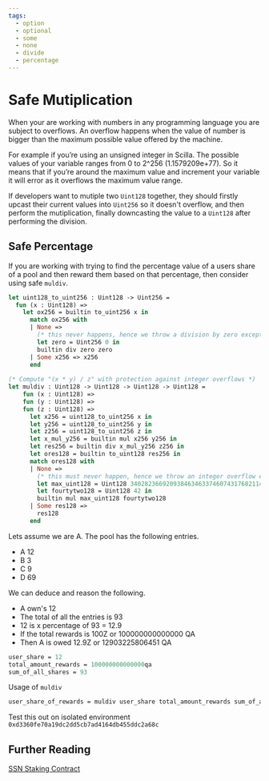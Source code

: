 ```yaml
---
tags:
  - option
  - optional
  - some
  - none
  - divide
  - percentage
---
```


# Safe Mutiplication

When your are working with numbers in any programming language you are subject to overflows. An overflow happens when the value of number is bigger than the maximum possible value offered by the machine.

For example if you’re using an unsigned integer in Scilla. The possible values of your variable ranges from 0 to  2^256 (1.1579209e+77). So it means that if you’re around the maximum value and increment your variable it will error as it overflows the maximum value range.

If developers want to mutiple two ```Uint128``` together, they should firstly upcast their current values into ```Uint256``` so it doesn't overflow, and then perform the mutiplication, finally downcasting the value to a ```Uint128``` after performing the division.

## Safe Percentage

If you are working with trying to find the percentage value of a users share of a pool and then reward them based on that percentage, then consider using safe ```muldiv```.

```ocaml
let uint128_to_uint256 : Uint128 -> Uint256 =
  fun (x : Uint128) =>
    let ox256 = builtin to_uint256 x in
      match ox256 with
      | None =>
        (* this never happens, hence we throw a division by zero exception just in case *)
        let zero = Uint256 0 in
        builtin div zero zero
      | Some x256 => x256
      end
    
(* Compute "(x * y) / z" with protection against integer overflows *)
let muldiv : Uint128 -> Uint128 -> Uint128 -> Uint128 =
    fun (x : Uint128) =>
    fun (y : Uint128) =>
    fun (z : Uint128) =>
      let x256 = uint128_to_uint256 x in
      let y256 = uint128_to_uint256 y in
      let z256 = uint128_to_uint256 z in
      let x_mul_y256 = builtin mul x256 y256 in
      let res256 = builtin div x_mul_y256 z256 in
      let ores128 = builtin to_uint128 res256 in
      match ores128 with
      | None =>
        (* this must never happen, hence we throw an integer overflow exception *)
        let max_uint128 = Uint128 340282366920938463463374607431768211455 in
        let fourtytwo128 = Uint128 42 in
        builtin mul max_uint128 fourtytwo128
      | Some res128 =>
        res128
      end
```

Lets assume we are A. The pool has the following entries.

* A 12
* B 3
* C 9
* D 69

We can deduce and reason the following.

* A own's 12
* The total of all the entries is 93
* 12 is x percentage of 93 = 12.9
* If the total rewards is 100Z or 100000000000000 QA
* Then A is owed 12.9Z or 12903225806451 QA

```ocaml
user_share = 12 
total_amount_rewards = 100000000000000qa
sum_of_all_shares = 93
```

Usage of ```muldiv```

```ocaml
user_share_of_rewards = muldiv user_share total_amount_rewards sum_of_all_shares;
```

Test this out on isolated environment ```0xd3360fe70a19dc2dd5cb7ad4164db455ddc2a68c```

## Further Reading

[SSN Staking Contract](https://github.com/Zilliqa/staking-contract/blob/82fad745a04eedefb1a0cd16e5316626c3736c13/contracts/ssnlist.scilla)